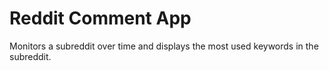 # Reddit Comment App

Monitors a subreddit over time and displays the most used keywords in the subreddit.
